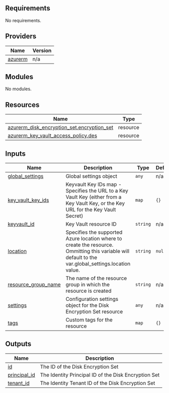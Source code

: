 <!-- BEGIN_TF_DOCS -->
## Requirements

No requirements.

## Providers

| Name | Version |
|------|---------|
| <a name="provider_azurerm"></a> [azurerm](#provider\_azurerm) | n/a |

## Modules

No modules.

## Resources

| Name | Type |
|------|------|
| [azurerm_disk_encryption_set.encryption_set](https://registry.terraform.io/providers/hashicorp/azurerm/latest/docs/resources/disk_encryption_set) | resource |
| [azurerm_key_vault_access_policy.des](https://registry.terraform.io/providers/hashicorp/azurerm/latest/docs/resources/key_vault_access_policy) | resource |

## Inputs

| Name | Description | Type | Default | Required |
|------|-------------|------|---------|:--------:|
| <a name="input_global_settings"></a> [global\_settings](#input\_global\_settings) | Global settings object | `any` | n/a | yes |
| <a name="input_key_vault_key_ids"></a> [key\_vault\_key\_ids](#input\_key\_vault\_key\_ids) | Keyvault Key IDs map - Specifies the URL to a Key Vault Key (either from a Key Vault Key, or the Key URL for the Key Vault Secret) | `map` | `{}` | no |
| <a name="input_keyvault_id"></a> [keyvault\_id](#input\_keyvault\_id) | Key Vault resource ID | `string` | n/a | yes |
| <a name="input_location"></a> [location](#input\_location) | Specifies the supported Azure location where to create the resource. Ommitting this variable will default to the var.global\_settings.location value. | `string` | `null` | no |
| <a name="input_resource_group_name"></a> [resource\_group\_name](#input\_resource\_group\_name) | The name of the resource group in which the resource is created | `string` | n/a | yes |
| <a name="input_settings"></a> [settings](#input\_settings) | Configuration settings object for the Disk Encryption Set resource | `any` | n/a | yes |
| <a name="input_tags"></a> [tags](#input\_tags) | Custom tags for the resource | `map` | `{}` | no |

## Outputs

| Name | Description |
|------|-------------|
| <a name="output_id"></a> [id](#output\_id) | The ID of the Disk Encryption Set |
| <a name="output_principal_id"></a> [principal\_id](#output\_principal\_id) | The Identity Principal ID of the Disk Encryption Set |
| <a name="output_tenant_id"></a> [tenant\_id](#output\_tenant\_id) | The Identity Tenant ID of the Disk Encryption Set |
<!-- END_TF_DOCS -->
